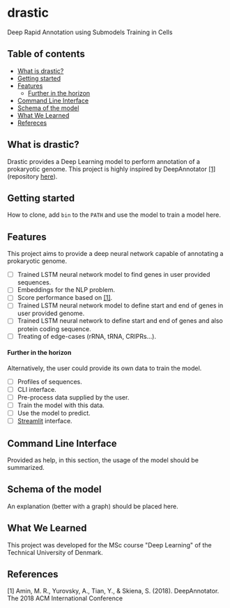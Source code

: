 # drastic

Deep Rapid Annotation using Submodels Training in Cells

## Table of contents
<!--ts-->
   * [What is drastic?](#what-is-drastic)
   * [Getting started](#getting-started)
   * [Features](#features)
      * [Further in the horizon](#further-in-the-horizon)
   * [Command Line Interface](#command-line-interface)
   * [Schema of the model](#schema-of-the-model)
   * [What We Learned](#what-we-learned)
   * [Refereces](#references)
<!--te-->

## What is drastic?

Drastic provides a Deep Learning model to perform annotation of a prokaryotic genome.
This project is highly inspired by DeepAnnotator [[1]](#amin2019) (repository [here](https://github.com/ruhulsbu/DeepAnnotator)).

## Getting started

How to clone, add `bin` to the `PATH` and use the model to train a model here.

## Features

This project aims to provide a deep neural network capable of annotating a prokaryotic
genome.

* [ ] Trained LSTM neural network model to find genes in user provided sequences.
* [ ] Embeddings for the NLP problem.
* [ ] Score performance based on [[1]](#amin2019).
* [ ] Trained LSTM neural network model to define start and end of genes in user provided
genome.
* [ ] Trained LSTM neural network to define start and end of genes and also protein coding sequence.
* [ ] Treating of edge-cases (rRNA, tRNA, CRIPRs...).

#### Further in the horizon

Alternatively, the user could provide its own data to train the model.

* [ ] Profiles of sequences.
* [ ] CLI interface.
* [ ] Pre-process data supplied by the user.
* [ ] Train the model with this data.
* [ ] Use the model to predict.
* [ ] [Streamlit](https://streamlit.io/) interface.

## Command Line Interface

Provided as help, in this section, the usage of the model should be summarized.

## Schema of the model

An explanation (better with a graph) should be placed here.

## What We Learned

This project was developed for the MSc course "Deep Learning" of the Technical University of Denmark.

## References

[<a name="amin2019">1</a>] Amin, M. R., Yurovsky, A., Tian, Y., & Skiena, S. (2018). DeepAnnotator. The 2018 ACM International Conference
